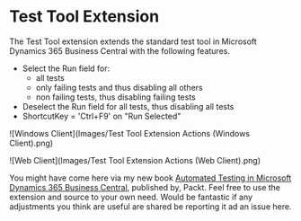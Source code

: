 # Test Tool Extension

The Test Tool extension extends the standard test tool in Microsoft Dynamics 365 Business Central with the following features.

- Select the Run field for:
    -	all tests
    -	only failing tests and thus disabling all others
    -	non failing tests, thus disabling failing tests
- Deselect the Run field for all tests, thus disabling all tests
- ShortcutKey = 'Ctrl+F9' on "Run Selected"

![Windows Client](Images/Test Tool Extension Actions (Windows Client).png)

![Web Client](Images/Test Tool Extension Actions (Web Client).png)

You might have come here via my new book [Automated Testing in Microsoft Dynamics 365 Business Central](https://www.packtpub.com/business/automated-testing-microsoft-dynamics-365-business-central), published by, Packt. Feel free to use the extension and source to your own need. Would be fantastic if any adjustments you think are useful are shared be reporting it ad an issue here.
